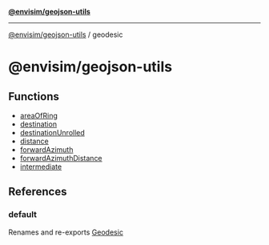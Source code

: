 [**@envisim/geojson-utils**](../README.md)

---

[@envisim/geojson-utils]() / geodesic

# @envisim/geojson-utils

## Functions

- [areaOfRing](functions/areaOfRing.md)
- [destination](functions/destination.md)
- [destinationUnrolled](functions/destinationUnrolled.md)
- [distance](functions/distance.md)
- [forwardAzimuth](functions/forwardAzimuth.md)
- [forwardAzimuthDistance](functions/forwardAzimuthDistance.md)
- [intermediate](functions/intermediate.md)

## References

### default

Renames and re-exports [Geodesic](../README/variables/Geodesic.md)

